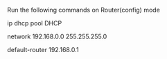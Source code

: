 Run the following commands on Router(config) mode

ip dhcp pool DHCP

network 192.168.0.0 255.255.255.0

default-router 192.168.0.1
